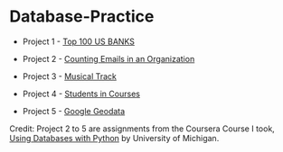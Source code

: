 # Database-Practice

- Project 1 - [Top 100 US BANKS](https://github.com/ChangyuYan/Database-Practice/tree/master/Top-100-US-Banks)

- Project 2 - [Counting Emails in an Organization](https://github.com/ChangyuYan/Database-Practice/tree/master/Counting-Emails-In-An-Organization)

- Project 3 - [Musical Track](https://github.com/ChangyuYan/Database-Practice/tree/master/Musical-Track)

- Project 4 - [Students in Courses](https://github.com/ChangyuYan/Database-Practice/tree/master/Students-In-Courses)

- Project 5 - [Google Geodata](https://github.com/ChangyuYan/Database-Practice/tree/master/Google-Geodata)

Credit: Project 2 to 5 are assignments from the Coursera Course I took, [Using Databases with Python](https://www.coursera.org/learn/python-databases) by University of Michigan. 
